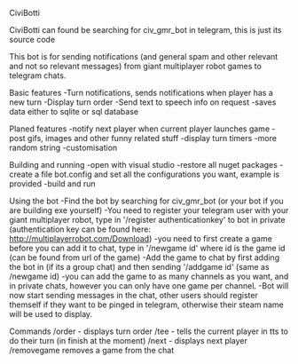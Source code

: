CiviBotti

CiviBotti can found be searching for civ_gmr_bot in telegram, this is just its source code

This bot is for sending notifications (and general spam and other relevant and not so relevant messages) from giant multiplayer robot games to telegram chats.

Basic features
-Turn notifications, sends notifications when player has a new turn
-Display turn order
-Send text to speech info on request
-saves data either to sqlite or sql database

Planed features
-notify next player when current player launches game
-post gifs, images and other funny related stuff
-display turn timers
-more random string
-customisation


Building and running
-open with visual studio
-restore all nuget packages
-create a file bot.config and set all the configurations you want, example is provided
-build and run

Using the bot
-Find the bot by searching for civ_gmr_bot (or your bot if you are building exe yourself)
-You need to register your telegram user with your giant multiplayer robot, type in '/register authenticationkey' to bot in private (authentication key can be found here: http://multiplayerrobot.com/Download)
-you need to first create a game before you can add it to chat, type in '/newgame id' where id is the game id (can be found from url of the game)
-Add the game to chat by first adding the bot in (if its a group chat) and then sending '/addgame id' (same as /newgame id)
-you can add the game to as many channels as you want, and in private chats, however you can only have one game per channel.
-Bot will now start sending messages in the chat, other users should register themself if they want to be pinged in telegram, otherwise their steam name will be used to display.


Commands
/order - displays turn order
/tee - tells the current player in tts to do their turn (in finish at the moment)
/next - displays next player
/removegame removes a game from the chat
